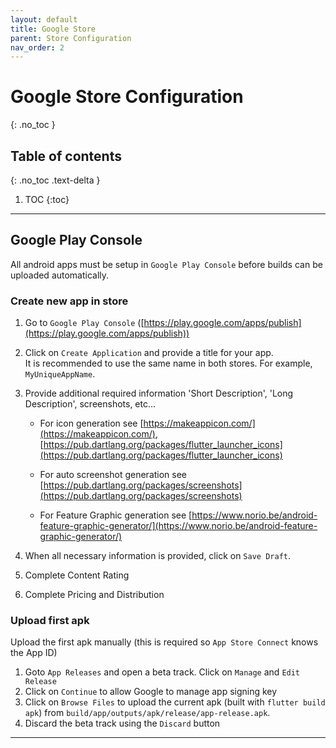 ```yaml
---
layout: default
title: Google Store
parent: Store Configuration
nav_order: 2
---
```


# Google Store Configuration
{: .no_toc }

## Table of contents
{: .no_toc .text-delta }

1. TOC
{:toc}

---

## Google Play Console

All android apps must be setup in `Google Play Console` before builds can be uploaded automatically.

### Create new app in store
    
1. Go to `Google Play Console` ([https://play.google.com/apps/publish](https://play.google.com/apps/publish))

1. Click on `Create Application` and provide a title for your app.  
It is recommended to use the same name in both stores. For example, `MyUniqueAppName`.

1. Provide additional required information 'Short Description', 'Long Description', screenshots, etc...
    - For icon generation see [https://makeappicon.com/](https://makeappicon.com/), [https://pub.dartlang.org/packages/flutter_launcher_icons](https://pub.dartlang.org/packages/flutter_launcher_icons)
    
    - For auto screenshot generation see [https://pub.dartlang.org/packages/screenshots](https://pub.dartlang.org/packages/screenshots)
    
    - For Feature Graphic generation see [https://www.norio.be/android-feature-graphic-generator/](https://www.norio.be/android-feature-graphic-generator/)

1. When all necessary information is provided, click on `Save Draft`.
1. Complete Content Rating
1. Complete Pricing and Distribution

### Upload first apk

Upload the first apk manually (this is required so `App Store Connect` knows the App ID)
1. Goto `App Releases` and open a beta track. Click on `Manage` and `Edit Release`
1. Click on `Continue` to allow Google to manage app signing key
1. Click on `Browse Files` to upload the current apk (built with `flutter build apk`) from `build/app/outputs/apk/release/app-release.apk`.
1. Discard the beta track using the `Discard` button

---
